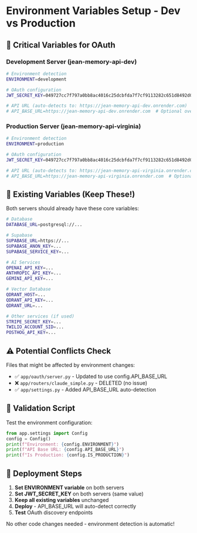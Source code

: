 # Environment Variables Setup - Dev vs Production

## 🚨 Critical Variables for OAuth

### Development Server (jean-memory-api-dev)
```bash
# Environment detection
ENVIRONMENT=development

# OAuth configuration
JWT_SECRET_KEY=049727cc7f797a0bb8ac4016c25dcbfda7f7cf9113282c651d8492d00138f06e86ac9d37599ed81dad5cff59f2f98069908066d7a1dea70cef51922a14532ad4

# API URL (auto-detects to: https://jean-memory-api-dev.onrender.com)
# API_BASE_URL=https://jean-memory-api-dev.onrender.com  # Optional override
```

### Production Server (jean-memory-api-virginia)
```bash
# Environment detection
ENVIRONMENT=production

# OAuth configuration  
JWT_SECRET_KEY=049727cc7f797a0bb8ac4016c25dcbfda7f7cf9113282c651d8492d00138f06e86ac9d37599ed81dad5cff59f2f98069908066d7a1dea70cef51922a14532ad4

# API URL (auto-detects to: https://jean-memory-api-virginia.onrender.com)
# API_BASE_URL=https://jean-memory-api-virginia.onrender.com  # Optional override
```

## 🔧 Existing Variables (Keep These!)

Both servers should already have these core variables:

```bash
# Database
DATABASE_URL=postgresql://...

# Supabase
SUPABASE_URL=https://...
SUPABASE_ANON_KEY=...
SUPABASE_SERVICE_KEY=...

# AI Services
OPENAI_API_KEY=...
ANTHROPIC_API_KEY=...
GEMINI_API_KEY=...

# Vector Database
QDRANT_HOST=...
QDRANT_API_KEY=...
QDRANT_URL=...

# Other services (if used)
STRIPE_SECRET_KEY=...
TWILIO_ACCOUNT_SID=...
POSTHOG_API_KEY=...
```

## ⚠️ Potential Conflicts Check

Files that might be affected by environment changes:
- ✅ `app/oauth/server.py` - Updated to use config.API_BASE_URL  
- ❌ `app/routers/claude_simple.py` - DELETED (no issue)
- ✅ `app/settings.py` - Added API_BASE_URL auto-detection

## 🧪 Validation Script

Test the environment configuration:
```python
from app.settings import Config
config = Config()
print(f"Environment: {config.ENVIRONMENT}")
print(f"API Base URL: {config.API_BASE_URL}")
print(f"Is Production: {config.IS_PRODUCTION}")
```

## 🚀 Deployment Steps

1. **Set ENVIRONMENT variable** on both servers
2. **Set JWT_SECRET_KEY** on both servers (same value)
3. **Keep all existing variables** unchanged
4. **Deploy** - API_BASE_URL will auto-detect correctly
5. **Test** OAuth discovery endpoints

No other code changes needed - environment detection is automatic!
